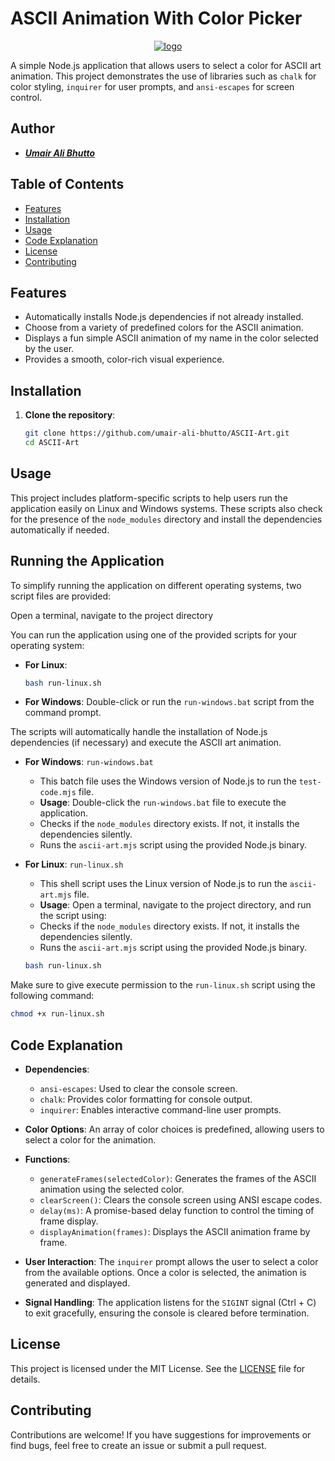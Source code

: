 # ASCII Animation With Color Picker

<p align="center">
  <a href="https://github.com/umair-ali-bhutto/" target="_blank">
    <img src="https://umair-ali-bhutto.github.io/assets/CodePenIcon/logo.png" alt="logo"><br/>
  </a>
</p>

A simple Node.js application that allows users to select a color for ASCII art animation. This project demonstrates the use of libraries such as `chalk` for color styling, `inquirer` for user prompts, and `ansi-escapes` for screen control.

## Author
- [***Umair Ali Bhutto***](https://github.com/umair-ali-bhutto/)

## Table of Contents
- [Features](#features)
- [Installation](#installation)
- [Usage](#usage)
- [Code Explanation](#code-explanation)
- [License](#license)
- [Contributing](#contributing)

## Features

- Automatically installs Node.js dependencies if not already installed.
- Choose from a variety of predefined colors for the ASCII animation.
- Displays a fun simple ASCII animation of my name in the color selected by the user.
- Provides a smooth, color-rich visual experience.


## Installation

1. **Clone the repository**:
   ```bash
   git clone https://github.com/umair-ali-bhutto/ASCII-Art.git
   cd ASCII-Art
   ```

## Usage

This project includes platform-specific scripts to help users run the application easily on Linux and Windows systems. These scripts also check for the presence of the `node_modules` directory and install the dependencies automatically if needed.


## Running the Application

To simplify running the application on different operating systems, two script files are provided:

Open a terminal, navigate to the project directory


You can run the application using one of the provided scripts for your operating system:

- **For Linux**:
  ```bash
  bash run-linux.sh
  ```

- **For Windows**:
  Double-click or run the `run-windows.bat` script from the command prompt.

The scripts will automatically handle the installation of Node.js dependencies (if necessary) and execute the ASCII art animation.


- **For Windows**: `run-windows.bat`
  - This batch file uses the Windows version of Node.js to run the `test-code.mjs` file.
  - **Usage**: Double-click the `run-windows.bat` file to execute the application.
  - Checks if the `node_modules` directory exists. If not, it installs the dependencies silently.
   - Runs the `ascii-art.mjs` script using the provided Node.js binary.


- **For Linux**: `run-linux.sh`
  - This shell script uses the Linux version of Node.js to run the `ascii-art.mjs` file.
  - **Usage**: Open a terminal, navigate to the project directory, and run the script using:
  - Checks if the `node_modules` directory exists. If not, it installs the dependencies silently.
   - Runs the `ascii-art.mjs` script using the provided Node.js binary.

  
  ```bash
  bash run-linux.sh
  ```

Make sure to give execute permission to the `run-linux.sh` script using the following command:

```bash
chmod +x run-linux.sh
```



## Code Explanation

- **Dependencies**:
  - `ansi-escapes`: Used to clear the console screen.
  - `chalk`: Provides color formatting for console output.
  - `inquirer`: Enables interactive command-line user prompts.

- **Color Options**: 
  An array of color choices is predefined, allowing users to select a color for the animation.

- **Functions**:
  - `generateFrames(selectedColor)`: Generates the frames of the ASCII animation using the selected color.
  - `clearScreen()`: Clears the console screen using ANSI escape codes.
  - `delay(ms)`: A promise-based delay function to control the timing of frame display.
  - `displayAnimation(frames)`: Displays the ASCII animation frame by frame.

- **User Interaction**:
  The `inquirer` prompt allows the user to select a color from the available options. Once a color is selected, the animation is generated and displayed.

- **Signal Handling**:
  The application listens for the `SIGINT` signal (Ctrl + C) to exit gracefully, ensuring the console is cleared before termination.

## License

This project is licensed under the MIT License. See the [LICENSE](LICENSE) file for details.

## Contributing

Contributions are welcome! If you have suggestions for improvements or find bugs, feel free to create an issue or submit a pull request.
